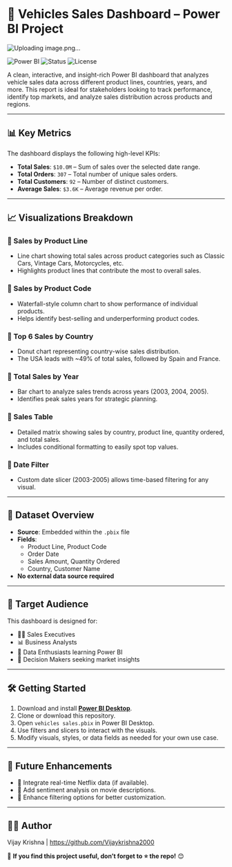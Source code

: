 # 🚗 Vehicles Sales Dashboard – Power BI Project

![Uploading image.png…]()


![Power BI](https://img.shields.io/badge/Built%20With-Power%20BI-yellow?style=flat&logo=power-bi)
![Status](https://img.shields.io/badge/Status-Completed-brightgreen)
![License](https://img.shields.io/badge/License-MIT-blue)

A clean, interactive, and insight-rich Power BI dashboard that analyzes vehicle sales data across different product lines, countries, years, and more. This report is ideal for stakeholders looking to track performance, identify top markets, and analyze sales distribution across products and regions.

---

## 📊 Key Metrics

The dashboard displays the following high-level KPIs:

- **Total Sales**: `$10.0M` – Sum of sales over the selected date range.
- **Total Orders**: `307` – Total number of unique sales orders.
- **Total Customers**: `92` – Number of distinct customers.
- **Average Sales**: `$3.6K` – Average revenue per order.

---

## 📈 Visualizations Breakdown

### 🔹 Sales by Product Line
- Line chart showing total sales across product categories such as Classic Cars, Vintage Cars, Motorcycles, etc.
- Highlights product lines that contribute the most to overall sales.

### 🔹 Sales by Product Code
- Waterfall-style column chart to show performance of individual products.
- Helps identify best-selling and underperforming product codes.

### 🔹 Top 6 Sales by Country
- Donut chart representing country-wise sales distribution.
- The USA leads with ~49% of total sales, followed by Spain and France.

### 🔹 Total Sales by Year
- Bar chart to analyze sales trends across years (2003, 2004, 2005).
- Identifies peak sales years for strategic planning.

### 🔹 Sales Table
- Detailed matrix showing sales by country, product line, quantity ordered, and total sales.
- Includes conditional formatting to easily spot top values.

### 🔹 Date Filter
- Custom date slicer (2003-2005) allows time-based filtering for any visual.

---

## 📁 Dataset Overview

- **Source**: Embedded within the `.pbix` file
- **Fields**:
  - Product Line, Product Code
  - Order Date
  - Sales Amount, Quantity Ordered
  - Country, Customer Name
- **No external data source required**

---

## 🎯 Target Audience

This dashboard is designed for:

- 🧑‍💼 Sales Executives
- 📊 Business Analysts
- 🧠 Data Enthusiasts learning Power BI
- 🏢 Decision Makers seeking market insights

---

## 🛠️ Getting Started

1. Download and install **[Power BI Desktop](https://powerbi.microsoft.com/desktop/)**.
2. Clone or download this repository.
3. Open `vehicles sales.pbix` in Power BI Desktop.
4. Use filters and slicers to interact with the visuals.
5. Modify visuals, styles, or data fields as needed for your own use case.

---
## 🔮 Future Enhancements  
- 🔹 Integrate real-time Netflix data (if available).  
- 🔹 Add sentiment analysis on movie descriptions.  
- 🔹 Enhance filtering options for better customization.  

---

## 👨‍💻 Author  
Vijay Krishna |   https://github.com/Vijaykrishna2000

📌 **If you find this project useful, don’t forget to ⭐ the repo!** 😊  


